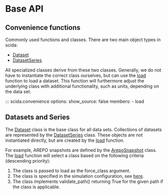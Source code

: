 # Base API

## Convenience functions

Commonly used functions and classes.
There are two main object types in scida:

* [Dataset](moduleindex.md#scida.interface.Dataset)
* [DatasetSeries](moduleindex.md#scida.series.DatasetSeries)

All specialized classes derive from these two classes.
Generally, we do not have to instantiate the correct class ourselves,
but can use the [load](#scida.convenience.load) function to load a dataset.
This function will furthermore adjust the underlying class with additional
functionality, such as units, depending on the data set.

::: scida.convenience
    options:
      show_source: false
      members:
        - load


## Datasets and Series

The [Dataset](moduleindex.md#scida.interface.Dataset) class is the base class for all data sets.
Collections of datasets are represented by the [DatasetSeries](moduleindex.md#scida.series.DatasetSeries) class.
These objects are not instantiated directly, but are created by the [load](#scida.convenience.load) function.

For example, AREPO snapshots are defined by the [ArepoSnapshot](moduleindex.md#scida.customs.arepo.dataset.ArepoSnapshot) class.
The [load](#scida.convenience.load) function will select a class based on the following criteria (descending priority):

1. The class is passed to load as the force_class argument.
2. The class is specified in the simulation configuration, see [here](configuration/#simulation-configuration).
3. The class implements validate_path() returning True for the given path if the class is applicable.
